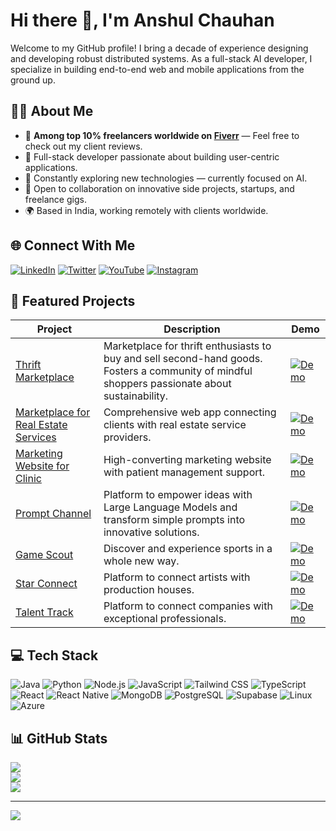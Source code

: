 # Hi there 👋, I'm Anshul Chauhan

Welcome to my GitHub profile! I bring a decade of experience designing and developing robust distributed systems. As a full-stack AI developer, I specialize in building end-to-end web and mobile applications from the ground up.

## 👨‍💻 About Me

- 🥇 **Among top 10% freelancers worldwide on [Fiverr](https://www.fiverr.com/anshulchauha?public_mode=true)** — Feel free to check out my client reviews.
- 🚀 Full-stack developer passionate about building user-centric applications.
- 🧠 Constantly exploring new technologies — currently focused on AI.
- 🤝 Open to collaboration on innovative side projects, startups, and freelance gigs.
- 🌍 Based in India, working remotely with clients worldwide.

## 🌐 Connect With Me

[![LinkedIn](https://img.shields.io/badge/LinkedIn-%230077B5.svg?logo=linkedin&logoColor=white)](https://linkedin.com/in/anshuldevx)
[![Twitter](https://img.shields.io/badge/Twitter-%231DA1F2.svg?logo=Twitter&logoColor=white)](https://twitter.com/anshuldevx)
[![YouTube](https://img.shields.io/badge/YouTube-FF0000.svg?logo=YouTube&logoColor=white)](https://youtube.com/@anshuldevx)
[![Instagram](https://img.shields.io/badge/Instagram-%23E4405F.svg?logo=Instagram&logoColor=white)](https://instagram.com/anshuldevx)

## 🚀 Featured Projects

| Project | Description | Demo |
|---------|-------------|------|
| [Thrift Marketplace](https://www.thriftguideus.com/) | Marketplace for thrift enthusiasts to buy and sell second-hand goods. Fosters a community of mindful shoppers passionate about sustainability. | [![Demo](https://img.shields.io/badge/demo-%E2%86%92-brightgreen?style=flat&logo=web&logoColor=white)](https://www.thriftguideus.com/) |
| [Marketplace for Real Estate Services](https://ambitious-river-07b28f600.4.azurestaticapps.net/) | Comprehensive web app connecting clients with real estate service providers. | [![Demo](https://img.shields.io/badge/demo-%E2%86%92-brightgreen?style=flat&logo=web&logoColor=white)](https://ambitious-river-07b28f600.4.azurestaticapps.net/) |
| [Marketing Website for Clinic](https://www.sharanyacare.com/) | High-converting marketing website with patient management support. | [![Demo](https://img.shields.io/badge/demo-%E2%86%92-brightgreen?style=flat&logo=web&logoColor=white)](https://www.sharanyacare.com/) |
| [Prompt Channel](https://www.promptchannel.com/) | Platform to empower ideas with Large Language Models and transform simple prompts into innovative solutions. | [![Demo](https://img.shields.io/badge/demo-%E2%86%92-brightgreen?style=flat&logo=web&logoColor=white)](https://www.promptchannel.com/) |
| [Game Scout](https://witty-bush-084410d00.6.azurestaticapps.net/) | Discover and experience sports in a whole new way. | [![Demo](https://img.shields.io/badge/demo-%E2%86%92-brightgreen?style=flat&logo=web&logoColor=white)](https://witty-bush-084410d00.6.azurestaticapps.net/) |
| [Star Connect](https://kind-ocean-0a8228100.6.azurestaticapps.net/) | Platform to connect artists with production houses. | [![Demo](https://img.shields.io/badge/demo-%E2%86%92-brightgreen?style=flat&logo=web&logoColor=white)](https://kind-ocean-0a8228100.6.azurestaticapps.net/) |
| [Talent Track](https://witty-grass-0cec95200.6.azurestaticapps.net/) | Platform to connect companies with exceptional professionals. | [![Demo](https://img.shields.io/badge/demo-%E2%86%92-brightgreen?style=flat&logo=web&logoColor=white)](https://witty-grass-0cec95200.6.azurestaticapps.net/) |


## 💻 Tech Stack

![Java](https://img.shields.io/badge/Java-%23ED8B00.svg?style=for-the-badge&logo=openjdk&logoColor=white)
![Python](https://img.shields.io/badge/Python-3670A0?style=for-the-badge&logo=python&logoColor=ffdd54)
![Node.js](https://img.shields.io/badge/Node.js-6DA55F?style=for-the-badge&logo=node.js&logoColor=white)
![JavaScript](https://img.shields.io/badge/JavaScript-%23323330.svg?style=for-the-badge&logo=javascript&logoColor=%23F7DF1E)
![Tailwind CSS](https://img.shields.io/badge/Tailwind_CSS-38B2AC?style=for-the-badge&logo=tailwind-css&logoColor=white)
![TypeScript](https://img.shields.io/badge/TypeScript-%23007ACC.svg?style=for-the-badge&logo=typescript&logoColor=white)
![React](https://img.shields.io/badge/React-%2320232a.svg?style=for-the-badge&logo=react&logoColor=%2361DAFB)
![React Native](https://img.shields.io/badge/React_Native-20232A?style=for-the-badge&logo=react&logoColor=61DAFB)
![MongoDB](https://img.shields.io/badge/MongoDB-%234ea94b.svg?style=for-the-badge&logo=mongodb&logoColor=white)
![PostgreSQL](https://img.shields.io/badge/PostgreSQL-%23336791.svg?style=for-the-badge&logo=postgresql&logoColor=white)
![Supabase](https://img.shields.io/badge/Supabase-3ECF8E?style=for-the-badge&logo=supabase&logoColor=white)
![Linux](https://img.shields.io/badge/Linux-FCC624?style=for-the-badge&logo=linux&logoColor=black)
![Azure](https://img.shields.io/badge/Azure-0078D4?style=for-the-badge&logo=azure-devops&logoColor=white)

## 📊 GitHub Stats

![](https://github-readme-stats.vercel.app/api?username=anshuldevx&theme=dark&hide_border=false&include_all_commits=true&count_private=true)<br/>
![](https://github-readme-streak-stats.herokuapp.com/?user=anshuldevx&theme=dark&hide_border=false)<br/>
![](https://github-readme-stats.vercel.app/api/top-langs/?username=anshuldevx&theme=dark&hide_border=false&include_all_commits=true&count_private=true&layout=compact)

---

[![](https://visitcount.itsvg.in/api?id=anshuldevx&icon=0&color=0)](https://visitcount.itsvg.in)
